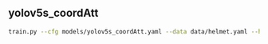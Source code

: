 ## yolov5s_coordAtt

```bash
train.py --cfg models/yolov5s_coordAtt.yaml --data data/helmet.yaml --hyp data/hyps/hyp.scratch.yaml --batch-size 64 --rect --name yolov5s_coordAtt
```

